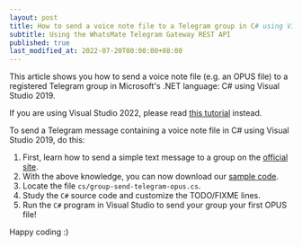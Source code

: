 ```yaml
---
layout: post
title: How to send a voice note file to a Telegram group in C# using Visual Studio 2019
subtitle: Using the WhatsMate Telegram Gateway REST API
published: true
last_modified_at: 2022-07-20T00:00:00+08:00
---
```


This article shows you how to send a voice note file (e.g. an OPUS file) to a registered Telegram group in Microsoft's .NET language: C# using Visual Studio 2019.

If you are using Visual Studio 2022, please read [this tutorial](/2022-07-20-send-telegram-group-voice-note-c-sharp-dot-net-vs2022/) instead.

To send a Telegram message containing a voice note file in C# using Visual Studio 2019, do this:

1. First, learn how to send a simple text message to a group on the [official site](https://www.whatsmate.net/telegram-group-message-api.html). 
2. With the above knowledge, you can now download our [sample code](https://github.com/whatsmate/telegram-demos/archive/master.zip).
3. Locate the file `cs/group-send-telegram-opus.cs`.  <script src="https://gist.github.com/whatsmate/bdd23ecc3cf5ba52cf20b246ffa25ad4.js"></script>
4. Study the `C#` source code and customize the TODO/FIXME lines.
5. Run the `C#` program in Visual Studio to send your group your first OPUS file!


Happy coding :) 


<br>
<script async src="//pagead2.googlesyndication.com/pagead/js/adsbygoogle.js"></script>
<ins class="adsbygoogle"
     style="display:inline-block;width:728px;height:90px"
     data-ad-client="ca-pub-7383487179928477"
     data-ad-slot="6959057004"></ins>
<script>
(adsbygoogle = window.adsbygoogle || []).push({});
</script>
<br>

